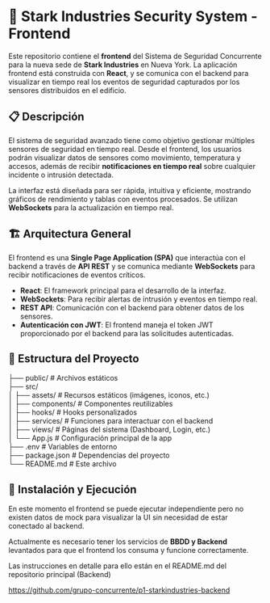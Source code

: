 # 🚀 Stark Industries Security System - Frontend

Este repositorio contiene el **frontend** del Sistema de Seguridad Concurrente para la nueva sede de **Stark Industries** en Nueva York. La aplicación frontend está construida con **React**, y se comunica con el backend para visualizar en tiempo real los eventos de seguridad capturados por los sensores distribuidos en el edificio.

## 📋 Descripción

El sistema de seguridad avanzado tiene como objetivo gestionar múltiples sensores de seguridad en tiempo real. Desde el frontend, los usuarios podrán visualizar datos de sensores como movimiento, temperatura y accesos, además de recibir **notificaciones en tiempo real** sobre cualquier incidente o intrusión detectada.

La interfaz está diseñada para ser rápida, intuitiva y eficiente, mostrando gráficos de rendimiento y tablas con eventos procesados. Se utilizan **WebSockets** para la actualización en tiempo real.

## 🏗️ Arquitectura General

El frontend es una **Single Page Application (SPA)** que interactúa con el backend a través de **API REST** y se comunica mediante **WebSockets** para recibir notificaciones de eventos críticos.

- **React**: El framework principal para el desarrollo de la interfaz.
- **WebSockets**: Para recibir alertas de intrusión y eventos en tiempo real.
- **REST API**: Comunicación con el backend para obtener datos de los sensores.
- **Autenticación con JWT**: El frontend maneja el token JWT proporcionado por el backend para las solicitudes autenticadas.

## 📂 Estructura del Proyecto

├── public/                  # Archivos estáticos  
├── src/  
│   ├── assets/              # Recursos estáticos (imágenes, iconos, etc.)  
│   ├── components/          # Componentes reutilizables  
│   ├── hooks/               # Hooks personalizados  
│   ├── services/            # Funciones para interactuar con el backend  
│   ├── views/               # Páginas del sistema (Dashboard, Login, etc.)  
│   └── App.js               # Configuración principal de la app  
├── .env                     # Variables de entorno  
├── package.json             # Dependencias del proyecto  
└── README.md                # Este archivo  

## 🚀 Instalación y Ejecución

En este momento el frontend se puede ejecutar independiente pero no existen datos de mock para visualizar la UI sin necesidad de estar conectado al backend.

Actualmente es necesario tener los servicios de **BBDD y Backend** levantados para que el frontend los consuma y funcione correctamente.

Las instrucciones en detalle para ello están en el README.md del repositorio principal (Backend)

https://github.com/grupo-concurrente/p1-starkindustries-backend
